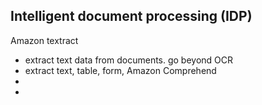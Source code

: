 ## Intelligent document processing (IDP)

Amazon textract
- extract text data from documents. go beyond OCR
- extract text, table, form, 
Amazon Comprehend
-  
- 

